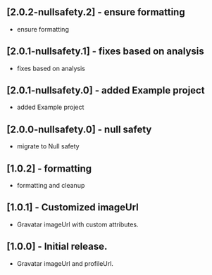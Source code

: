 ## [2.0.2-nullsafety.2] - ensure formatting

* ensure formatting

## [2.0.1-nullsafety.1] - fixes based on analysis

* fixes based on analysis

## [2.0.1-nullsafety.0] - added Example project

* added Example project

## [2.0.0-nullsafety.0] - null safety

* migrate to Null safety


## [1.0.2] - formatting

* formatting and cleanup  

## [1.0.1] - Customized imageUrl

* Gravatar imageUrl with custom attributes.  

## [1.0.0] - Initial release.

* Gravatar imageUrl and profileUrl.  
